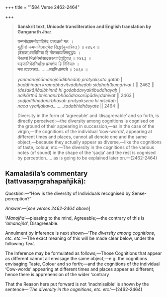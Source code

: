+++
title = "1584 Verse 2462-2464"

+++
> **Sanskrit text, Unicode transliteration and English translation by Ganganath Jha:** 
>
> यन्मनोज्ञामनोज्ञादिभेदः प्रत्यक्षतो गतः ।  
> बुद्धीनां क्रमभावित्वाद्भेदः सिद्धः(कुमारिवत् ) ॥ २४६२ ॥  
> (देशका)लादिभिन्ना हि गोशब्दव्यक्तिबुद्धयः ।  
> नैकार्था भिन्ननिर्भासाद्रसरूपादिवृद्धिवत् ॥ २४६३ ॥  
> षड्जादिभेदनिर्भासः प्रत्यक्षेण हि निश्चितः ।  
> नच व्यञ्जकव.........तदभिधास्यते ॥ २४६४ ॥ 
>
> *yanmanojñāmanojñādibhedaḥ pratyakṣato gataḥ* \|  
> *buddhīnāṃ kramabhāvitvādbhedaḥ siddhaḥ(kumārivat )* \|\| 2462 \|\|  
> *(deśakā)lādibhinnā hi gośabdavyaktibuddhayaḥ* \|  
> *naikārthā bhinnanirbhāsādrasarūpādivṛddhivat* \|\| 2463 \|\|  
> *ṣaḍjādibhedanirbhāsaḥ pratyakṣeṇa hi niścitaḥ* \|  
> *naca vyañjakava.........tadabhidhāsyate* \|\| 2464 \|\| 
>
> Diversity in the form of ‘agreeable’ and ‘disagreeable’ and so forth, is directly perceived;—the diversity among cognitions is cognised on the ground of their appearing in succession,—as in the case of the virgin,—the cognitions of the individual ‘cow-words’, appearing at different times and places, cannot all denote one and the same object,—because they actually appear as diverse,—like the cognitions of taste, colour, etc.—The diversity in the cognitions of the various notes (of sound) in the shape of the ‘ṣaḍja’ and the rest is cognised by perception..... as is going to be explained later on.—(2462-2464)



## Kamalaśīla’s commentary (tattvasaṃgrahapañjikā):

*Question*:—“How is the diversity of Individuals recognised by Sense-perception?”

*Answer*:—[*see verses 2462-2464 above*]

‘*Manojña*’—pleasing to the mind, Agreeable;—the contrary of this is ‘*amanojña*’, Disagreeable.

Annulment by Inference is next shown—‘*The diversity among cognitions*, *etc. etc*.’—The exact meaning of this will be made clear below, under the following *Text*.

The Inference may be formulated as follows;—Those Cognitions that appear as different cannot all envisage the same object,—e.g. the cognitions envisaging Taste, Colour and so forth;—and the cognitions of the individual ‘Cow-words’ appearing at different times and places appear as different; hence there is apprehension of the wider ‘contrary

That the Reason here put forward is not ‘inadmissible’ is shown by the sentence—‘*The diversity in the cognitions*, *etc. etc*.’—(2462-2464)


